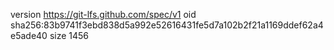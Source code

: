 version https://git-lfs.github.com/spec/v1
oid sha256:83b9741f3ebd838d5a992e52616431fe5d7a102b2f21a1169ddef62a4e5ade40
size 1456
